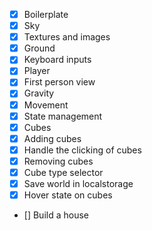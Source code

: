 - [x] Boilerplate
- [x] Sky
- [x] Textures and images
- [x] Ground
- [x] Keyboard inputs
- [x] Player
- [x] First person view
- [x] Gravity
- [x] Movement
- [x] State management
- [x] Cubes
- [x] Adding cubes
- [x] Handle the clicking of cubes
- [x] Removing cubes
- [x] Cube type selector
- [x] Save world in localstorage
- [x] Hover state on cubes
- [] Build a house
